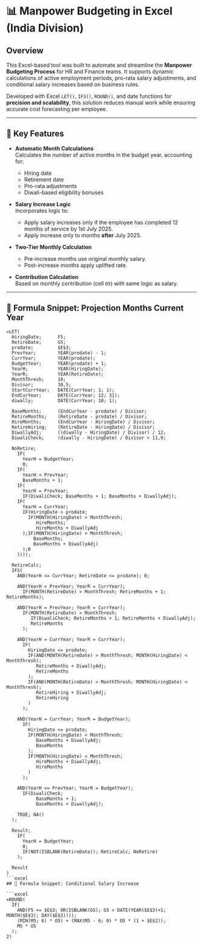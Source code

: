 # 📊 Manpower Budgeting in Excel (India Division)

## Overview

This Excel-based tool was built to automate and streamline the **Manpower Budgeting Process** for HR and Finance teams. It supports dynamic calculations of active employment periods, pro-rata salary adjustments, and conditional salary increases based on business rules.

Developed with Excel `LET()`, `IFS()`, `ROUND()`, and date functions for **precision and scalability**, this solution reduces manual work while ensuring accurate cost forecasting per employee.

---

## 🔧 Key Features

- **Automatic Month Calculations**  
  Calculates the number of active months in the budget year, accounting for:
  - Hiring date
  - Retirement date
  - Pro-rata adjustments
  - Diwali-based eligibility bonuses

- **Salary Increase Logic**  
  Incorporates logic to:
  - Apply salary increases only if the employee has completed 12 months of service by 1st July 2025.
  - Apply increase only to months **after** July 2025.

- **Two-Tier Monthly Calculation**  
  - Pre-increase months use original monthly salary.
  - Post-increase months apply uplifted rate.

- **Contribution Calculation**  
  Based on monthly contribution (cell `O5`) with same logic as salary.

---

## 📘 Formula Snippet: Projection Months Current Year
```excel
=LET(
  HiringDate;      F5;
  RetireDate;      G5;
  prodate;         $E$3;
  PrevYear;        YEAR(prodate) - 1;
  CurrYear;        YEAR(prodate);
  BudgetYear;      YEAR(prodate) + 1;
  YearH;           YEAR(HiringDate);
  YearR;           YEAR(RetireDate);
  MonthThresh;     10;
  Divisor;         30,5;
  StartCurrYear;   DATE(CurrYear; 1; 1);
  EndCurYear;      DATE(CurrYear; 12; 31);
  diwally;         DATE(CurrYear; 10; 1);

  BaseMonths;      (EndCurYear - prodate) / Divisor;
  RetireMonths;    (RetireDate - prodate) / Divisor;
  HireMonths;      (EndCurYear - HiringDate) / Divisor;
  RetireHiring;    (RetireDate - HiringDate) / Divisor;
  DiwallyAdj;      ((diwally - HiringDate) / Divisor) / 12;
  DiwaliCheck;     (diwally - HiringDate) / Divisor > 11,9;

  NoRetire;
    IF(
      YearH = BudgetYear;
      0;
    IF(
      YearH < PrevYear;
      BaseMonths + 1;
    IF(
      YearH = PrevYear;
      IF(DiwaliCheck; BaseMonths + 1; BaseMonths + DiwallyAdj);
    IF(
      YearH = CurrYear;
      IF(HiringDate > prodate;
        IF(MONTH(HiringDate) > MonthThresh;
           HireMonths;
           HireMonths + DiwallyAdj
      );IF(MONTH(HiringDate) > MonthThresh;
          BaseMonths;
          BaseMonths + DiwallyAdj)
      );0
    ))));

  RetireCalc;
  IFS(
    AND(YearH <= CurrYear; RetireDate <= prodate); 0;

    AND(YearH < PrevYear; YearR = CurrYear);
      IF(MONTH(RetireDate) > MonthThresh; RetireMonths + 1; RetireMonths);

    AND(YearH = PrevYear; YearR = CurrYear);
      IF(MONTH(RetireDate) > MonthThresh;
         IF(DiwaliCheck; RetireMonths + 1; RetireMonths + DiwallyAdj);
         RetireMonths
      );

    AND(YearH = CurrYear; YearR = CurrYear);
      IF(
        HiringDate <= prodate;
        IF(AND(MONTH(RetireDate) > MonthThresh; MONTH(HiringDate) < MonthThresh);
           RetireMonths + DiwallyAdj;
           RetireMonths
        );
        IF(AND(MONTH(RetireDate) > MonthThresh; MONTH(HiringDate) < MonthThresh);
           RetireHiring + DiwallyAdj;
           RetireHiring
        )
      );

    AND(YearH = CurrYear; YearR = BudgetYear);
      IF(
        HiringDate <= prodate;
        IF(MONTH(HiringDate) < MonthThresh;
           BaseMonths + DiwallyAdj;
           BaseMonths
        );
        IF(MONTH(HiringDate) < MonthThresh;
           HireMonths + DiwallyAdj;
           HireMonths
        )
      );

    AND(YearH <= PrevYear; YearR = BudgetYear);
      IF(DiwaliCheck;
           BaseMonths + 1;
           BaseMonths + DiwallyAdj);

    TRUE; NA()
  );

  Result;
    IF(
      YearH = BudgetYear;
      0;
      IF(NOT(ISBLANK(RetireDate)); RetireCalc; NoRetire)
    );

  Result
)
```excel
## 📘 Formula Snippet: Conditional Salary Increase

```excel
=ROUND(
  IF(
    AND(F5 <= $E$3; OR(ISBLANK(G5); G5 > DATE(YEAR($E$3)+1; MONTH($E$3); DAY($E$3))));
    (MIN(M5; 6) * O5) + (MAX(M5 - 6; 0) * O5 * (1 + $E$2));
    M5 * O5
  );
2)
